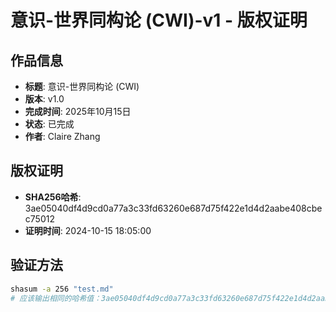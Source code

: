 # 意识-世界同构论 (CWI)-v1 - 版权证明

## 作品信息

- **标题**: 意识-世界同构论 (CWI)
- **版本**: v1.0
- **完成时间**: 2025年10月15日
- **状态**: 已完成
- **作者**: Claire Zhang

## 版权证明

- **SHA256哈希**: 3ae05040df4d9cd0a77a3c33fd63260e687d75f422e1d4d2aabe408cbec75012
- **证明时间**: 2024-10-15 18:05:00


## 验证方法

```bash
shasum -a 256 "test.md"
# 应该输出相同的哈希值：3ae05040df4d9cd0a77a3c33fd63260e687d75f422e1d4d2aabe408cbec75012

